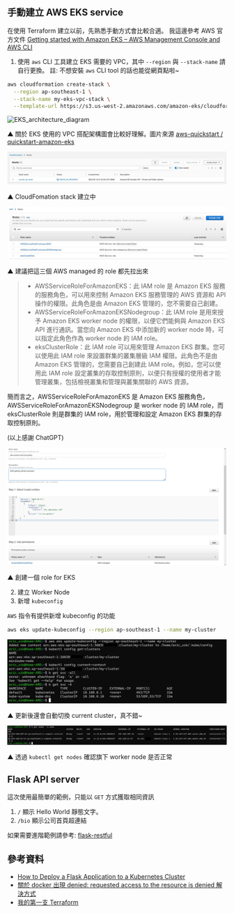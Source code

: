 ## 手動建立 AWS EKS service


在使用 Terraform 建立以前，先熟悉手動方式會比較合適。 我這邊參考 AWS 官方文件 [Getting started with Amazon EKS – AWS Management Console and AWS CLI](https://docs.aws.amazon.com/eks/latest/userguide/getting-started-console.html#eks-launch-workers)


1. 使用 `aws` CLI 工具建立 EKS 需要的 VPC，其中 `--region` 與 `--stack-name` 請自行更換。
註: 不想安裝 `aws` CLI tool 的話也能從網頁點啦~

```bash
aws cloudformation create-stack \
  --region ap-southeast-1 \
  --stack-name my-eks-vpc-stack \
  --template-url https://s3.us-west-2.amazonaws.com/amazon-eks/cloudformation/2020-10-29/amazon-eks-vpc-private-subnets.yaml
```

![EKS_architecture_diagram](https://raw.githubusercontent.com/aws-quickstart/quickstart-amazon-eks/main/docs/images/architecture_diagram.png)

▲ 關於 EKS 使用的 VPC 搭配架構圖會比較好理解。圖片來源 [aws-quickstart / quickstart-amazon-eks ](https://github.com/aws-quickstart/quickstart-amazon-eks)


![cloudfomation_vpc_stack](images/cloudfomation_vpc_stack.jpg)

▲ CloudFomation stack 建立中


![aws_managed_role_for_eks](images/aws_managed_role_for_eks.jpg)

▲ 建議把這三個 AWS managed 的 role 都先拉出來

> - AWSServiceRoleForAmazonEKS：此 IAM role 是 Amazon EKS 服務的服務角色，可以用來控制 Amazon EKS 服務管理的 AWS 資源和 API 操作的權限。此角色是由 Amazon EKS 管理的，您不需要自己創建。
> - AWSServiceRoleForAmazonEKSNodegroup：此 IAM role 是用來授予 Amazon EKS worker node 的權限，以便它們能夠與 Amazon EKS API 進行通訊。當您向 Amazon EKS 中添加新的 worker node 時，可以指定此角色作為 worker node 的 IAM role。
> - eksClusterRole：此 IAM role 可以用來管理 Amazon EKS 群集。您可以使用此 IAM role 來設置群集的叢集層級 IAM 權限。此角色不是由 Amazon EKS 管理的，您需要自己創建此 IAM role。例如，您可以使用此 IAM role 設定叢集的存取控制原則，以便只有授權的使用者才能管理叢集，包括檢視叢集和管理與叢集關聯的 AWS 資源。


簡而言之，AWSServiceRoleForAmazonEKS 是 Amazon EKS 服務角色，AWSServiceRoleForAmazonEKSNodegroup 是 worker node 的 IAM role，而 eksClusterRole 則是群集的 IAM role，用於管理和設定 Amazon EKS 群集的存取控制原則。

(以上感謝 ChatGPT)


![create_eks_cluster_service_role](images/create_eks_cluster_service_role.jpg)

▲ 創建一個 role for EKS


2. 建立 Worker Node
3. 新增 `kubeconfig`

`AWS` 指令有提供新增 kubeconfig 的功能

```bash
aws eks update-kubeconfig --region ap-southeast-1 --name my-cluster
```

![aws_cli_update_kube_config](images/aws_cli_update_kube_config.jpg)

▲ 更新後還會自動切換 current cluster，真不錯~


![k_get_node](images/k_get_node.jpg)

▲ 透過 `kubectl get nodes` 確認旗下 worker node 是否正常

## Flask API server


這次使用最簡單的範例，只能以 `GET` 方式獲取相同資訊

1. `/` 顯示 Hello World 靜態文字。
2. `/bio` 顯示公司首頁超連結


如果需要進階範例請參考: [flask-restful](https://github.com/flask-restful/flask-restful/tree/master/examples)



## 參考資料


- [How to Deploy a Flask Application to a Kubernetes Cluster](https://sweetcode.io/how-to-deploy-a-flask-application-to-a-kubernetes-cluster/)
- [關於 docker 出現 denied: requested access to the resource is denied 解決方式](https://israynotarray.com/docker/20220423/196903828/)
- [我的第一支 Terraform](https://blog.xxzk.me/post/20210922-terraform-hello-world/)